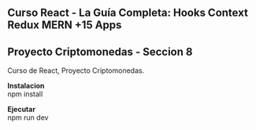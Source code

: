 ## Curso React - La Guía Completa: Hooks Context Redux MERN +15 Apps  

## Proyecto Criptomonedas - Seccion 8  

Curso de React, Proyecto Criptomonedas.  

**Instalacion**  
npm install  

**Ejecutar**  
npm run dev
